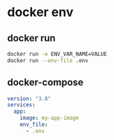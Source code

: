 # docker env

## docker run

```sh
docker run -e ENV_VAR_NAME=VALUE
docker run --env-file .env
```

## docker-compose

```yaml
version: "3.8"
services:
  app:
    image: my-app-image
    env_file:
      - .env
```
